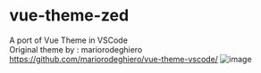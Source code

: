 # vue-theme-zed
A port of Vue Theme in VSCode <br>
Original theme by : mariorodeghiero <a>https://github.com/mariorodeghiero/vue-theme-vscode/</a>
![image](https://github.com/user-attachments/assets/e4ccc71b-6c84-4150-8a6d-2603b01d39d1)
